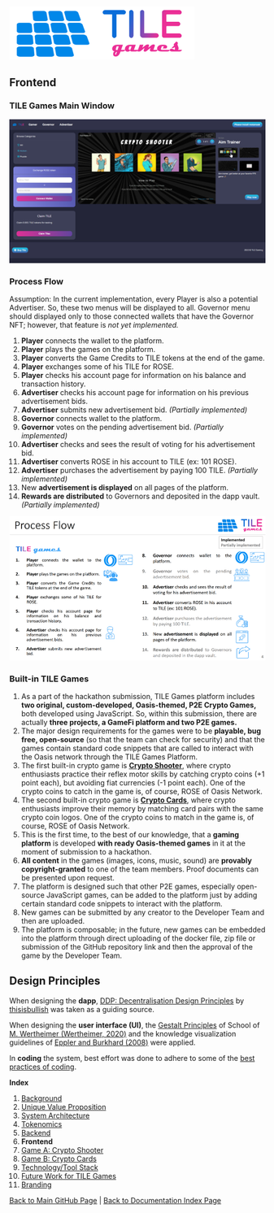 ![TILE Games Logo](./img/logo.png) 

## Frontend

### TILE Games Main Window
![Main Window](./img/TILE_Games_Main_Window.png)

### Process Flow

Assumption: In the current implementation, every Player is also a potential Advertiser. So, these two menus will be displayed to all. Governor menu should displayed only to those connected wallets that have the Governor NFT; however, that feature is _not yet implemented._

1. **Player** connects the wallet to the platform.
2. **Player** plays the games on the platform.
3. **Player** converts the Game Credits to TILE tokens at the end of the game.
4. **Player** exchanges some of his TILE for ROSE.
5. **Player** checks his account page for information on his balance and transaction history.
6. **Advertiser** checks his account page for information on his previous advertisement bids.
7. **Advertiser** submits new advertisement bid.  _(Partially implemented)_
8. **Governor** connects wallet to the platform.
9. **Governor** votes on the pending advertisement bid. _(Partially implemented)_
10. **Advertiser** checks and sees the result of voting for his advertisement bid.
11. **Advertiser** converts ROSE in his account to TILE (ex: 101 ROSE).
12. **Advertiser** purchases the advertisement by paying 100 TILE.  _(Partially implemented)_
13. New **advertisement is displayed** on all pages of the platform.
14. **Rewards are distributed** to Governors and deposited in the dapp vault. _(Partially implemented)_

![Process Flow](./img/Slide04.png) 


### Built-in TILE Games
1. As a part of the hackathon submission, TILE Games platform includes **two original, custom-developed, Oasis-themed, P2E Crypto Games,** both developed using JavaScript. So, within this submission, there are actually **three projects, a GameFi platform and two P2E games.**
2. The major design requirements for the games were to be **playable, bug free, open-source** (so that the team can check for security) and that the games contain standard code snippets that are called to interact with the Oasis network through the TILE Games Platform.
3. The first built-in crypto game is [**Crypto Shooter**](https://github.com/tunahandanis/demo-aim-game), where crypto enthusiasts practice their reflex motor skills by catching crypto coins (+1 point each), but avoiding fiat currencies (-1 point each). One of the crypto coins to catch in the game is, of course, ROSE of Oasis Network.
4. The second built-in crypto game is [**Crypto Cards**](https://github.com/tunahandanis/memory-game), where crypto enthusiasts improve their memory by matching card pairs with the same crypto coin logos. One of the crypto coins to match in the game is, of course, ROSE of Oasis Network.
5. This is the first time, to the best of our knowledge, that a **gaming platform** is developed **with ready Oasis-themed games** in it at the moment of submission to a hackathon.
6. **All content** in the games (images, icons, music, sound) are **provably copyright-granted** to one of the team members. Proof documents can be presented upon request.
7. The platform is designed such that other P2E games, especially open-source JavaScript games, can be added to the platform just by adding certain standard code snippets to interact with the platform.
8. New games can be submitted by any creator to the Developer Team and then are uploaded. 
9. The platform is composable; in the future, new games can be embedded into the platform through direct uploading of the docker file, zip file or submission of the GitHub repository link and then the approval of the game by the Developer Team. 



## Design Principles

When designing the **dapp**, [DDP: Decentralisation Design Principles](https://github.com/thisisbullish/ddp) by [thisisbullish](https://github.com/thisisbullish) was taken as a guiding source. 

When designing the **user interface (UI)**, the [Gestalt Principles](https://www.interaction-design.org/literature/topics/gestalt-principles) of School of [M. Wertheimer (Wertheimer, 2020)](https://link.springer.com/book/10.1007/978-3-030-36063-4) and the knowledge visualization guidelines of [Eppler and Burkhard (2008)](https://www.igi-global.com/chapter/knowledge-visualization/25136) were applied. 

In **coding** the system, best effort was done to adhere to some of the [best practices of coding](https://code.tutsplus.com/tutorials/top-15-best-practices-for-writing-super-readable-code--net-8118).


**Index**

1. [Background](Background.md)
2. [Unique Value Proposition](UniqueValueProposition.md)
3. [System Architecture](SystemArchitecture.md)
4. [Tokenomics](Tokenomics.md)
5. [Backend](Backend.md)
6. **Frontend**
7. [Game A: Crypto Shooter](GameA.md)
8. [Game B: Crypto Cards](GameB.md)
9. [Technology/Tool Stack](TechnologyStack.md)
10. [Future Work for TILE Games](FuturePlans.md)
11. [Branding](Branding.md)

<hline></hline>

[Back to Main GitHub Page](../README.md) | [Back to Documentation Index Page](Documentation.md)
